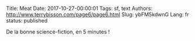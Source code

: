 Title: Meat
Date: 2017-10-27-00:00:01
Tags: sf, text
Authors: http://www.terrybisson.com/page6/page6.html
Slug: ybFM5kdwnG
Lang: fr
status: published

De la bonne science-fiction, en 5 minutes !
